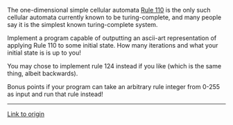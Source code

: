 The one-dimensional simple cellular automata [Rule 110](http://en.wikipedia.org/wiki/Rule_110) 
is the only such cellular automata currently known to be turing-complete, and many people say it is the simplest known turing-complete
system.

Implement a program capable of outputting an ascii-art representation of applying Rule 110 to some initial state.  How many iterations and what your initial state is is up to you!

You may chose to implement rule 124 instead if you like (which is the same thing, albeit backwards).

Bonus points if your program can take an arbitrary rule integer from 0-255 as input and run that rule instead!

---

[Link to origin](https://www.reddit.com/r/dailyprogrammer/w1e7x)
